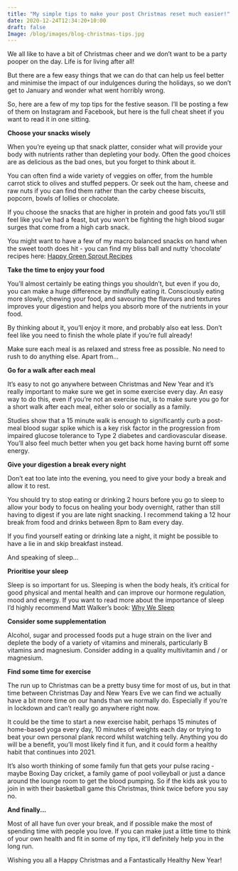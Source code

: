 ```yaml
---
title: "My simple tips to make your post Christmas reset much easier!"
date: 2020-12-24T12:34:20+10:00
draft: false
Image: /blog/images/blog-christmas-tips.jpg
---
```


We all like to have a bit of Christmas cheer and we don’t want to be a party pooper on the day. Life is for living after all! 

But there are a few easy things that we can do that can help us feel better and minimise the impact of our indulgences during the holidays, so we don’t get to January and wonder what went horribly wrong.

So, here are a few of my top tips for the festive season. I’ll be posting a few of them on Instagram and Facebook, but here is the full cheat sheet if you want to read it in one sitting.

__Choose your snacks wisely__

When you’re eyeing up that snack platter, consider what will provide your body with nutrients rather than depleting your body. Often the good choices are as delicious as the bad ones, but you forget to think about it.

You can often find a wide variety of veggies on offer, from the humble carrot stick to olives and stuffed peppers. Or seek out the ham, cheese and raw nuts if you can find them rather than the carby cheese biscuits, popcorn, bowls of lollies or chocolate.

If you choose the snacks that are higher in protein and good fats you’ll still feel like you’ve had a feast, but you won’t be fighting the high blood sugar surges that come from a high carb snack.

You might want to have a few of my macro balanced snacks on hand when the sweet tooth does hit - you can find my bliss ball and nutty ‘chocolate’ recipes here: [Happy Green Sprout Recipes](https://www.happygreensprout.com/recipes/) 


__Take the time to enjoy your food__

You’ll almost certainly be eating things you shouldn’t, but even if you do, you can make a huge difference by mindfully eating it. Consciously eating more slowly, chewing your food, and savouring the flavours and textures improves your digestion and helps you absorb more of the nutrients in your food.

By thinking about it, you’ll enjoy it more, and probably also eat less. Don’t feel like you need to finish the whole plate if you’re full already!

Make sure each meal is as relaxed and stress free as possible. No need to rush to do anything else. Apart from…


__Go for a walk after each meal__

It’s easy to not go anywhere between Christmas and New Year and it’s really important to make sure we get in some exercise every day. An easy way to do this, even if you’re not an exercise nut, is to make sure you go for a short walk after each meal, either solo or socially as a family. 

Studies show that a 15 minute walk is enough to significantly curb a post-meal blood sugar spike which is a key risk factor in the progression from impaired glucose tolerance to Type 2 diabetes and cardiovascular disease. You’ll also feel much better when you get back home having burnt off some energy. 


__Give your digestion a break every night__

Don’t eat too late into the evening, you need to give your body a break and allow it to rest. 

You should try to stop eating or drinking 2 hours before you go to sleep to allow your body to focus on healing your body overnight, rather than still having to digest if you are late night snacking. I recommend taking a 12 hour break from food and drinks between 8pm to 8am every day. 

If you find yourself eating or drinking late a night, it might be possible to have a lie in and skip breakfast instead.

And speaking of sleep…


__Prioritise your sleep__

Sleep is so important for us. Sleeping is when the body heals, it’s critical for good physical and mental health and can improve our hormone regulation, mood and energy.  If you want to read more about the importance of sleep I’d highly recommend Matt Walker’s book: [Why We Sleep](https://www.goodreads.com/book/show/34466963-why-we-sleep)


__Consider some supplementation__

Alcohol, sugar and processed foods put a huge strain on the liver and deplete the body of a variety of vitamins and minerals, particularly B vitamins and magnesium. Consider adding in a quality multivitamin and / or magnesium.


__Find some time for exercise__

The run up to Christmas can be a pretty busy time for most of us, but in that time between Christmas Day and New Years Eve we can find we actually have a bit more time on our hands than we normally do. Especially if you’re in lockdown and can’t really go anywhere right now.

It could be the time to start a new exercise habit, perhaps 15 minutes of home-based yoga every day, 10 minutes of weights each day or trying to beat your own personal plank record whilst watching telly. Anything you do will be a benefit, you’ll most likely find it fun, and it could form a healthy habit that continues into 2021.

It’s also worth thinking of some family fun that gets your pulse racing - maybe Boxing Day cricket, a family game of pool volleyball or just a dance around the lounge room to get the blood pumping. So if the kids ask you to join in with their basketball game this Christmas, think twice before you say no.

__And finally...__

Most of all have fun over your break, and if possible make the most of spending time with people you love. If you can make just a little time to think of your own health and fit in some of my tips, it'll definitely help you in the long run. 

Wishing you all a Happy Christmas and a Fantastically Healthy New Year!



